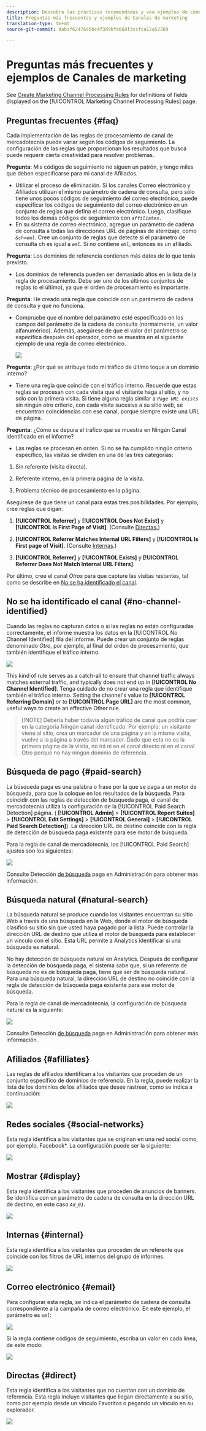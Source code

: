 ```yaml
---
description: Descubra las prácticas recomendadas y vea ejemplos de cómo rellenar las diversas reglas que puede configurar para sus canales de mercadotecnia.
title: Preguntas más frecuentes y ejemplos de Canales de marketing
translation-type: tm+mt
source-git-commit: dabaf6247695bc4f3d9bfe668f3ccfca12a52269

---
```



# Preguntas más frecuentes y ejemplos de Canales de marketing

See [Create Marketing Channel Processing Rules](/help/components/c-marketing-channels/c-rules.md) for definitions of fields displayed on the [!UICONTROL Marketing Channel Processing Rules] page.

## Preguntas frecuentes {#faq}

Cada implementación de las reglas de procesamiento de canal de mercadotecnia puede variar según los códigos de seguimiento. La configuración de las reglas que proporcionan los resultados que busca puede requerir cierta creatividad para resolver problemas.

**Pregunta**: Mis códigos de seguimiento no siguen un patrón, y tengo miles que deben especificarse para mi canal de Afiliados.

* Utilizar el proceso de eliminación. Si los canales Correo electrónico y Afiliados utilizan el mismo parámetro de cadena de consulta, pero sólo tiene unos pocos códigos de seguimiento del correo electrónico, puede especificar los códigos de seguimiento del correo electrónico en un conjunto de reglas que defina el correo electrónico. Luego, clasifique todos los demás códigos de seguimiento con  *`affiliates.`*
* En su sistema de correo electrónico, agregue un parámetro de cadena de consulta a todas las direcciones URL de páginas de aterrizaje, como *`&ch=eml`*. Cree un conjunto de reglas que detecte si el parámetro de consulta ch es igual a *`eml`*. Si no contiene *`eml`*, entonces es un afiliado.

**Pregunta**: Los dominios de referencia contienen más datos de lo que tenía previsto.

* Los dominios de referencia pueden ser demasiado altos en la lista de la regla de procesamiento. Debe ser uno de los últimos conjuntos de reglas (o el último), ya que el orden de procesamiento es importante.

**Pregunta**: He creado una regla que coincide con un parámetro de cadena de consulta y que no funciona.

* Compruebe que el nombre del parámetro esté especificado en los campos del parámetro de la cadena de consulta (normalmente, un valor alfanumérico). Además, asegúrese de que el valor del parámetro se especifica después del operador, como se muestra en el siguiente ejemplo de una regla de correo electrónico.

   ![](assets/example_email.png)

**Pregunta**: ¿Por qué se atribuye todo mi tráfico de último toque a un dominio interno?

* Tiene una regla que coincide con el tráfico interno. Recuerde que estas reglas se procesan con cada visita que el visitante haga al sitio, y no solo con la primera visita. Si tiene alguna regla similar a  *`Page URL exists`* sin ningún otro criterio, con cada visita sucesiva a su sitio web, se encuentran coincidencias con ese canal, porque siempre existe una URL de página.

**Pregunta**: ¿Cómo se depura el tráfico que se muestra en Ningún Canal identificado en el informe?

* Las reglas se procesan en orden. Si no se ha cumplido ningún criterio específico, las visitas se dividen en una de las tres categorías:

1. Sin referente (visita directa).

2. Referente interno, en la primera página de la visita.

3. Problema técnico de procesamiento en la página.

Asegúrese de que tiene un canal para estas tres posibilidades. Por ejemplo, cree reglas que digan:

1. **[!UICONTROL Referrer]** y **[!UICONTROL Does Not Exist]** y **[!UICONTROL Is First Page of Visit]**. (Consulte [Directas.](/help/components/c-marketing-channels/c-faq.md))

2. **[!UICONTROL Referrer Matches Internal URL Filters]** y **[!UICONTROL Is First page of Visit]**. (Consulte [Internas](/help/components/c-marketing-channels/c-faq.md).)

3. **[!UICONTROL Referrer]** y **[!UICONTROL Exists]** y **[!UICONTROL Referrer Does Not Match Internal URL Filters]**.

Por último, cree el canal *Otros* para que capture las visitas restantes, tal como se describe en [No se ha identificado el canal](/help/components/c-marketing-channels/c-faq.md#no-channel-identified).

## No se ha identificado el canal  {#no-channel-identified}

Cuando las reglas no capturan datos o si las reglas no están configuradas correctamente, el informe muestra los datos en la [!UICONTROL No Channel Identified] fila del informe. Puede crear un conjunto de reglas denominado *Otro*, por ejemplo, al final del orden de procesamiento, que también identifique el tráfico interno.

![](assets/example_other.png)

This kind of rule serves as a catch-all to ensure that channel traffic always matches external traffic, and typically does not end up in **[!UICONTROL No Channel Identified]**. Tenga cuidado de no crear una regla que identifique también el tráfico interno. Setting the channel&#39;s value to **[!UICONTROL Referring Domain]** or to **[!UICONTROL Page URL]** are the most common, useful ways to create an effective Other rule.

>[!NOTE] Debería haber todavía algún tráfico de canal que podría caer en la categoría Ningún canal identificado. Por ejemplo: un visitante viene al sitio, crea un marcador de una página y en la misma visita, vuelve a la página a través del marcador. Dado que esta no es la primera página de la visita, no irá ni en el canal directo ni en el canal Otro porque no hay ningún dominio de referencia.

## Búsqueda de pago {#paid-search}

La búsqueda paga es una palabra o frase por la que se paga a un motor de búsqueda, para que la coloque en los resultados de la búsqueda. Para coincidir con las reglas de detección de búsqueda paga, el canal de mercadotecnia utiliza la configuración de la [!UICONTROL Paid Search Detection] página. ( **[!UICONTROL Admin]** > **[!UICONTROL Report Suites]** > **[!UICONTROL Edit Settings]** > **[!UICONTROL General]** > **[!UICONTROL Paid Search Detection]**). La dirección URL de destino coincide con la regla de detección de búsqueda paga existente para ese motor de búsqueda.

Para la regla de canal de mercadotecnia, los [!UICONTROL Paid Search] ajustes son los siguientes:

![](assets/example_paid_search.png)

Consulte Detección [de búsqueda](https://docs.adobe.com/content/help/en/analytics/admin/admin-tools/paid-search-detection/paid-search-detection.html) paga en Administración para obtener más información.

## Búsqueda natural  {#natural-search}

La búsqueda natural se produce cuando los visitantes encuentran su sitio Web a través de una búsqueda en la Web, donde el motor de búsqueda clasificó su sitio sin que usted haya pagado por la lista. Puede controlar la dirección URL de destino que utiliza el motor de búsqueda para establecer un vínculo con el sitio. Esta URL permite a Analytics identificar si una búsqueda es natural.

No hay detección de búsqueda natural en Analytics. Después de configurar la detección de búsqueda paga, el sistema sabe que, si un referente de búsqueda no es de búsqueda paga, tiene que ser de búsqueda natural. Para una búsqueda natural, la dirección URL de destino no coincide con la regla de detección de búsqueda paga existente para ese motor de búsqueda.

Para la regla de canal de mercadotecnia, la configuración de búsqueda natural es la siguiente:

![](assets/example_natural_search.png)

Consulte Detección [de búsqueda](https://docs.adobe.com/content/help/en/analytics/admin/admin-tools/paid-search-detection/paid-search-detection.html) paga en Administración para obtener más información.

## Afiliados  {#afilliates}

Las reglas de afiliados identifican a los visitantes que proceden de un conjunto específico de dominios de referencia. En la regla, puede realizar la lista de los dominios de los afiliados que desee rastrear, como se indica a continuación:

![](assets/example_affiliates.png)

## Redes sociales  {#social-networks}

Esta regla identifica a los visitantes que se originan en una red social como, por ejemplo, Facebook*. La configuración puede ser la siguiente:

![](assets/example_social.png)

## Mostrar  {#display}

Esta regla identifica a los visitantes que proceden de anuncios de banners. Se identifica con un parámetro de cadena de consulta en la dirección URL de destino, en este caso  *`Ad_01`*.

![](assets/example_display.png)

## Internas {#internal}

Esta regla identifica a los visitantes que proceden de un referente que coincide con los filtros de URL internos del grupo de informes.

![](assets/example_internal.png)

## Correo electrónico  {#email}

Para configurar esta regla, se indica el parámetro de cadena de consulta correspondiente a la campaña de correo electrónico. En este ejemplo, el parámetro es  *`eml`*:

![](assets/example_email.png)

Si la regla contiene códigos de seguimiento, escriba un valor en cada línea, de este modo:

![](assets/tracking_code.png)

## Directas  {#direct}

Esta regla identifica a los visitantes que no cuentan con un dominio de referencia. Esta regla incluye visitantes que llegan directamente a su sitio, como por ejemplo desde un vínculo Favoritos o pegando un vínculo en su explorador.

![](assets/example_direct.png)

